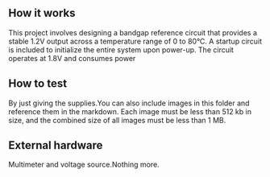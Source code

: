 <!---

This file is used to generate your project datasheet. Please fill in the information below and delete any unused
sections.

You can also include images in this folder and reference them in the markdown. Each image must be less than
512 kb in size, and the combined size of all images must be less than 1 MB.
-->

## How it works

This project involves designing a bandgap reference circuit that provides a stable 1.2V output across a temperature range of 0 to 80°C. A startup circuit is included to initialize the entire system upon power-up. The circuit operates at 1.8V and consumes  power

## How to test

By just giving the supplies.You can also include images in this folder and reference them in the markdown. Each image must be less than
512 kb in size, and the combined size of all images must be less than 1 MB.

## External hardware

Multimeter and voltage source.Nothing more.
